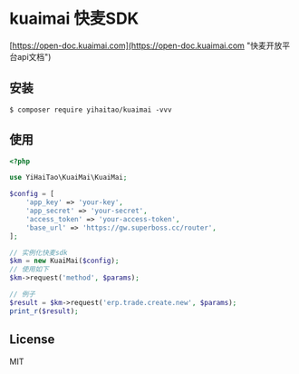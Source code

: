 # kuaimai 快麦SDK

[https://open-doc.kuaimai.com](https://open-doc.kuaimai.com "快麦开放平台api文档")

## 安装

```shell
$ composer require yihaitao/kuaimai -vvv
```

## 使用

```php
<?php

use YiHaiTao\KuaiMai\KuaiMai;

$config = [
    'app_key' => 'your-key',
    'app_secret' => 'your-secret',
    'access_token' => 'your-access-token',
    'base_url' => 'https://gw.superboss.cc/router',
];

// 实例化快麦sdk
$km = new KuaiMai($config);
// 使用如下
$km->request('method', $params);

// 例子
$result = $km->request('erp.trade.create.new', $params);
print_r($result);
```

## License

MIT
